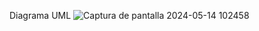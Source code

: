Diagrama UML
![Captura de pantalla 2024-05-14 102458](https://github.com/Jossibel/Gestion-Hospital/assets/166522644/7f524d4b-b7d3-4d79-81b4-ee76ec6976bf)
